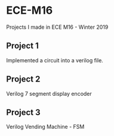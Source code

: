 # ECE-M16
Projects I made in ECE M16 - Winter 2019

## Project 1
Implemented a circuit into a verilog file.

## Project 2
Verilog 7 segment display encoder

## Project 3
Verilog Vending Machine - FSM
